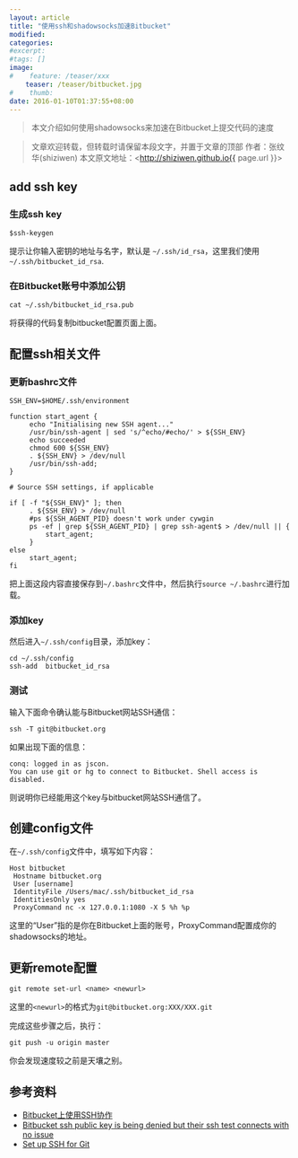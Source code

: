 ```yaml
---
layout: article
title: "使用ssh和shadowsocks加速Bitbucket"
modified:
categories: 
#excerpt:
#tags: []
image:
#    feature: /teaser/xxx
    teaser: /teaser/bitbucket.jpg
#    thumb:
date: 2016-01-10T01:37:55+08:00
---
```


> 本文介绍如何使用shadowsocks来加速在Bitbucket上提交代码的速度

> 文章欢迎转载，但转载时请保留本段文字，并置于文章的顶部
> 作者：张纹华(shiziwen)
> 本文原文地址：<http://shiziwen.github.io{{ page.url }}>


## add ssh key

### 生成ssh key
```
$ssh-keygen
```
提示让你输入密钥的地址与名字，默认是 ```~/.ssh/id_rsa```，这里我们使用 ```~/.ssh/bitbucket_id_rsa```.

### 在Bitbucket账号中添加公钥
```
cat ~/.ssh/bitbucket_id_rsa.pub
```
将获得的代码复制bitbucket配置页面上面。


## 配置ssh相关文件

### 更新bashrc文件

```
SSH_ENV=$HOME/.ssh/environment

function start_agent {
     echo "Initialising new SSH agent..."
     /usr/bin/ssh-agent | sed 's/^echo/#echo/' > ${SSH_ENV}
     echo succeeded
     chmod 600 ${SSH_ENV}
     . ${SSH_ENV} > /dev/null
     /usr/bin/ssh-add;
}

# Source SSH settings, if applicable

if [ -f "${SSH_ENV}" ]; then
     . ${SSH_ENV} > /dev/null
     #ps ${SSH_AGENT_PID} doesn't work under cywgin
     ps -ef | grep ${SSH_AGENT_PID} | grep ssh-agent$ > /dev/null || {
         start_agent;
     }
else
     start_agent;
fi
```

把上面这段内容直接保存到```~/.bashrc```文件中，然后执行```source ~/.bashrc```进行加载。

### 添加key
然后进入```~/.ssh/config```目录，添加key：

```
cd ~/.ssh/config
ssh-add  bitbucket_id_rsa
```

### 测试
输入下面命令确认能与Bitbucket网站SSH通信：

```
ssh -T git@bitbucket.org
```

如果出现下面的信息：

```
conq: logged in as jscon.
You can use git or hg to connect to Bitbucket. Shell access is disabled.
```

则说明你已经能用这个key与bitbucket网站SSH通信了。


## 创建config文件
在```~/.ssh/config```文件中，填写如下内容：

```
Host bitbucket
 Hostname bitbucket.org
 User [username]
 IdentityFile /Users/mac/.ssh/bitbucket_id_rsa
 IdentitiesOnly yes
 ProxyCommand nc -x 127.0.0.1:1080 -X 5 %h %p
```
这里的“User”指的是你在Bitbucket上面的账号，ProxyCommand配置成你的shadowsocks的地址。

## 更新remote配置
```
git remote set-url <name> <newurl>
```
这里的```<newurl>```的格式为```git@bitbucket.org:XXX/XXX.git```

完成这些步骤之后，执行：

```
git push -u origin master
```

你会发现速度较之前是天壤之别。


## 参考资料
* [Bitbucket上使用SSH协作](http://www.cnblogs.com/boychenney/archive/2013/04/09/bitbucket_collaboration_with_ssh.html)
* [Bitbucket ssh public key is being denied but their ssh test connects with no issue](http://stackoverflow.com/questions/31660263/bitbucket-ssh-public-key-is-being-denied-but-their-ssh-test-connects-with-no-iss)
* [Set up SSH for Git](https://confluence.atlassian.com/bitbucket/set-up-ssh-for-git-728138079.html)
